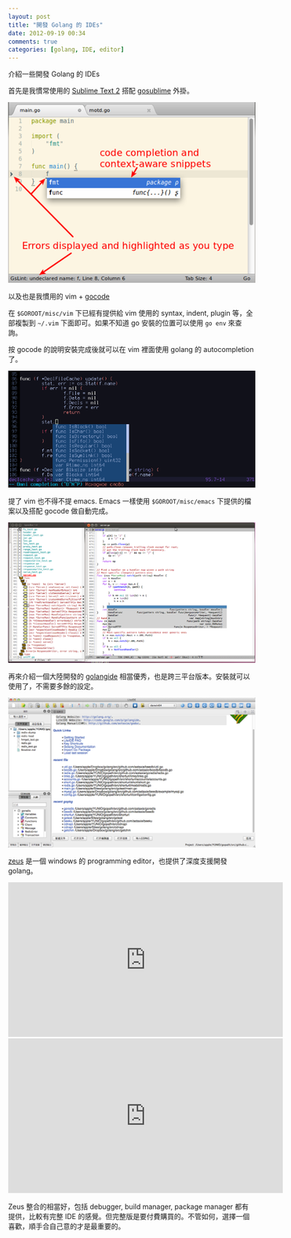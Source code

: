 ```yaml
---
layout: post
title: "開發 Golang 的 IDEs"
date: 2012-09-19 00:34
comments: true
categories: [golang, IDE, editor]
---
```


介紹一些開發 Golang 的 IDEs

首先是我慣常使用的 [Sublime Text 2](http://www.sublimetext.com/2) 搭配  [gosublime](https://github.com/disposaboy/gosublime) 外掛。

![gosublime](/images/golang_ides/subl.png)
<!--more-->
以及也是我慣用的 vim + [gocode](https://github.com/nsf/gocode/) 

在 `$GOROOT/misc/vim` 下已經有提供給 vim 使用的 syntax, indent, plugin 等，全部複製到 `~/.vim` 下面即可。如果不知道 go 安裝的位置可以使用 `go env` 來查詢。

按 gocode 的說明安裝完成後就可以在 vim 裡面使用 golang 的 autocompletion 了。

![vim + gocode](/images/golang_ides/vim.png)

提了 vim 也不得不提 emacs. Emacs 一樣使用 `$GOROOT/misc/emacs` 下提供的檔案以及搭配 gocode 做自動完成。

![emacs + gocode](/images/golang_ides/emacs.png)

再來介紹一個大陸開發的 [golangide](http://code.google.com/p/golangide/) 相當優秀，也是跨三平台版本。安裝就可以使用了，不需要多餘的設定。

![golangide](/images/golang_ides/golangide.png)

[zeus](http://www.zeusedit.com/go.html) 是一個 windows 的 programming editor，也提供了深度支援開發 golang。

<iframe width="560" height="315" src="http://www.youtube.com/embed/CZ5Yl0KnbKs" frameborder="0" allowfullscreen></iframe>

<iframe width="560" height="315" src="http://www.youtube.com/embed/84i7H-E0YUM" frameborder="0" allowfullscreen></iframe>

Zeus 整合的相當好，包括 debugger, build manager, package manager 都有提供，比較有完整 IDE 的感覺。但完整版是要付費購買的。不管如何，選擇一個喜歡，順手合自己意的才是最重要的。